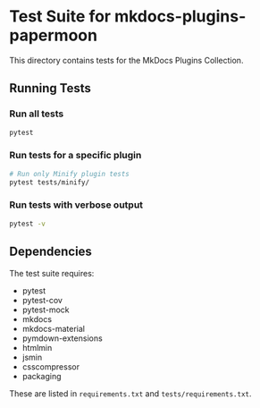# Test Suite for mkdocs-plugins-papermoon

This directory contains tests for the MkDocs Plugins Collection.

## Running Tests

### Run all tests
```bash
pytest
```

### Run tests for a specific plugin
```bash
# Run only Minify plugin tests
pytest tests/minify/
```

### Run tests with verbose output
```bash
pytest -v
```

## Dependencies

The test suite requires:
- pytest
- pytest-cov
- pytest-mock
- mkdocs
- mkdocs-material
- pymdown-extensions
- htmlmin
- jsmin
- csscompressor
- packaging

These are listed in `requirements.txt` and `tests/requirements.txt`.